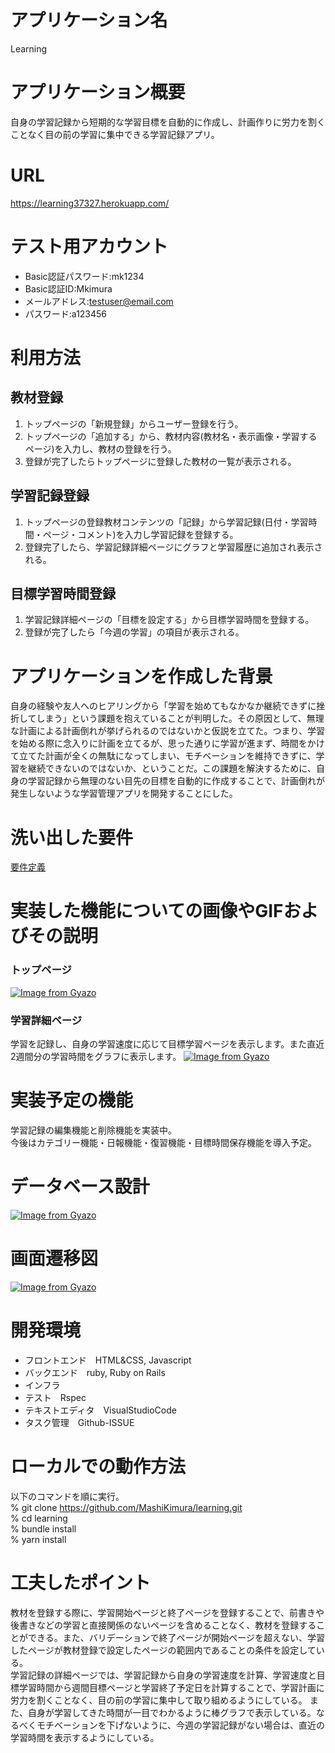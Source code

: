 # アプリケーション名
Learning

# アプリケーション概要
自身の学習記録から短期的な学習目標を自動的に作成し、計画作りに労力を割くことなく目の前の学習に集中できる学習記録アプリ。

# URL
https://learning37327.herokuapp.com/

# テスト用アカウント
- Basic認証パスワード:mk1234
- Basic認証ID:Mkimura
- メールアドレス:testuser@email.com
- パスワード:a123456

# 利用方法
## 教材登録
1. トップページの「新規登録」からユーザー登録を行う。
2. トップページの「追加する」から、教材内容(教材名・表示画像・学習するページ)を入力し、教材の登録を行う。
3. 登録が完了したらトップページに登録した教材の一覧が表示される。

## 学習記録登録
1. トップページの登録教材コンテンツの「記録」から学習記録(日付・学習時間・ページ・コメント)を入力し学習記録を登録する。
2. 登録完了したら、学習記録詳細ページにグラフと学習履歴に追加され表示される。

## 目標学習時間登録
1. 学習記録詳細ページの「目標を設定する」から目標学習時間を登録する。
2. 登録が完了したら「今週の学習」の項目が表示される。

# アプリケーションを作成した背景
自身の経験や友人へのヒアリングから「学習を始めてもなかなか継続できずに挫折してしまう」という課題を抱えていることが判明した。その原因として、無理な計画による計画倒れが挙げられるのではないかと仮説を立てた。つまり、学習を始める際に念入りに計画を立てるが、思った通りに学習が進まず、時間をかけて立てた計画が全くの無駄になってしまい、モチベーションを維持できずに、学習を継続できないのではないか、ということだ。この課題を解決するために、自身の学習記録から無理のない目先の目標を自動的に作成することで、計画倒れが発生しないような学習管理アプリを開発することにした。

# 洗い出した要件
[要件定義](https://docs.google.com/spreadsheets/d/1UyGfH1t4Il-dFLrofOh7sJAQpHHodvF2aaoOvmkVfNQ/edit?usp=sharing)
# 実装した機能についての画像やGIFおよびその説明
### トップページ
[![Image from Gyazo](https://i.gyazo.com/872ea563aae0f5b58c5938b1d7e1eec5.png)](https://gyazo.com/872ea563aae0f5b58c5938b1d7e1eec5)
### 学習詳細ページ
学習を記録し、自身の学習速度に応じて目標学習ページを表示します。また直近2週間分の学習時間をグラフに表示します。
[![Image from Gyazo](https://i.gyazo.com/28e4ad1af56926073e8a3934c6b15ec7.gif)](https://gyazo.com/28e4ad1af56926073e8a3934c6b15ec7)
# 実装予定の機能
学習記録の編集機能と削除機能を実装中。  
今後はカテゴリー機能・日報機能・復習機能・目標時間保存機能を導入予定。
# データベース設計
[![Image from Gyazo](https://i.gyazo.com/f89898efa23c18bdebf8c806dca22c7a.png)](https://gyazo.com/f89898efa23c18bdebf8c806dca22c7a)
# 画面遷移図
[![Image from Gyazo](https://i.gyazo.com/28db97559d0c8fca4b1a1bdf72f21855.png)](https://gyazo.com/28db97559d0c8fca4b1a1bdf72f21855)
# 開発環境
- フロントエンド　HTML&CSS, Javascript
- バックエンド　ruby, Ruby on Rails
- インフラ　
- テスト　Rspec
- テキストエディタ　VisualStudioCode
- タスク管理　Github-ISSUE

# ローカルでの動作方法
以下のコマンドを順に実行。  
% git clone https://github.com/MashiKimura/learning.git  
% cd learning  
% bundle install  
% yarn install

# 工夫したポイント
教材を登録する際に、学習開始ページと終了ページを登録することで、前書きや後書きなどの学習と直接関係のないページを含めることなく、教材を登録することができる。また、バリデーションで終了ページが開始ページを超えない、学習したページが教材登録で設定したページの範囲内であることの条件を設定している。  
学習記録の詳細ページでは、学習記録から自身の学習速度を計算、学習速度と目標学習時間から週間目標ページと学習終了予定日を計算することで、学習計画に労力を割くことなく、目の前の学習に集中して取り組めるようにしている。
また、自身が学習してきた時間が一目でわかるように棒グラフで表示している。なるべくモチベーションを下げないように、今週の学習記録がない場合は、直近の学習時間を表示するようにしている。
